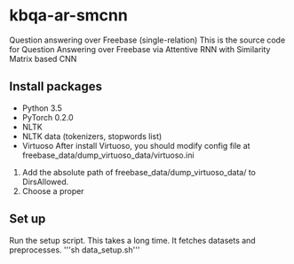 # kbqa-ar-smcnn
Question answering over Freebase (single-relation)
This is the source code for Question Answering over Freebase via Attentive RNN with Similarity Matrix based CNN
## Install packages
- Python 3.5
- PyTorch 0.2.0
- NLTK
- NLTK data (tokenizers, stopwords list)
- Virtuoso
After install Virtuoso, you should modify config file at freebase_data/dump_virtuoso_data/virtuoso.ini
1. Add the absolute path of freebase_data/dump_virtuoso_data/ to DirsAllowed.
2. Choose a proper

## Set up
Run the setup script. This takes a long time. It fetches datasets and preprocesses.
'''sh data_setup.sh'''



